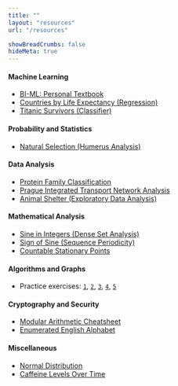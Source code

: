 ```yaml
---
title: ""
layout: "resources"
url: "/resources"

showBreadCrumbs: false
hideMeta: true
---
```


#### Machine Learning
* [BI-ML: Personal Textbook](/resources/ml/textbook/ml-textbook.pdf)
* [Countries by Life Expectancy (Regression)](/resources/ml/projects/life_expectancy.html)
* [Titanic Survivors (Classifier)](/resources/ml/projects/titanic.html)

#### Probability and Statistics
* [Natural Selection (Humerus Analysis)](/resources/pst/analysis.html)

#### Data Analysis
* [Protein Family Classification](/resources/viz/pfam-classification.html)
* [Prague Integrated Transport Network Analysis](/resources/viz/pid-network-analysis.html)
* [Animal Shelter (Exploratory Data Analysis)](/resources/viz/animal-shelter-eda.html)

#### Mathematical Analysis
* [Sine in Integers (Dense Set Analysis)](/resources/ma/sin-everywhere-dense/dense-sin.pdf)
* [Sign of Sine (Sequence Periodicity)](/resources/ma/sgn-sin-int-periodicity/sgn-sin.pdf)
* [Countable Stationary Points](/resources/ma/inf-saddles/inf-saddles.pdf)

#### Algorithms and Graphs
* Practice exercises:
[`1`](/resources/ag/ag01.pdf),
[`2`](/resources/ag/ag02.pdf),
[`3`](/resources/ag/ag03.pdf),
[`4`](/resources/ag/ag04.pdf),
[`5`](/resources/ag/ag05.pdf)

#### Cryptography and Security
* [Modular Arithmetic Cheatsheet](/resources/kab/kab-cheatsheet.pdf)
* [Enumerated English Alphabet](/resources/kab/alphabet.png)

#### Miscellaneous
* [Normal Distribution](/resources/pst/norm.html)
* [Caffeine Levels Over Time](/resources/misc/caffeine_levels.html)

